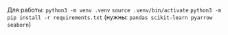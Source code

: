 Для работы:
`python3 -m venv .venv`
`source .venv/bin/activate`
`python3 -m pip install -r requirements.txt` (нужны: `pandas scikit-learn pyarrow seaborn`)
